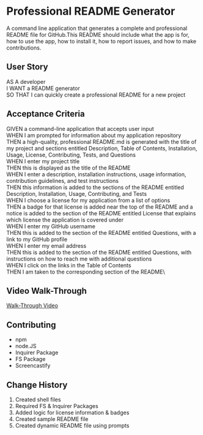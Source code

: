 # Professional README Generator

A command line application that generates a complete and professional README file for GitHub.This README should include what the app is for, how to use the app, how to install it, how to report issues, and how to make contributions.

## User Story

AS A developer\
I WANT a README generator\
SO THAT I can quickly create a professional README for a new project

## Acceptance Criteria

GIVEN a command-line application that accepts user input\
WHEN I am prompted for information about my application repository\
THEN a high-quality, professional README.md is generated with the title of my project and sections entitled Description, Table of Contents, Installation, Usage, License, Contributing, Tests, and Questions\
WHEN I enter my project title\
THEN this is displayed as the title of the README\
WHEN I enter a description, installation instructions, usage information, contribution guidelines, and test instructions\
THEN this information is added to the sections of the README entitled Description, Installation, Usage, Contributing, and Tests\
WHEN I choose a license for my application from a list of options\
THEN a badge for that license is added near the top of the README and a notice is added to the section of the README entitled License that explains which license the application is covered under\
WHEN I enter my GitHub username\
THEN this is added to the section of the README entitled Questions, with a link to my GitHub profile\
WHEN I enter my email address\
THEN this is added to the section of the README entitled Questions, with instructions on how to reach me with additional questions\
WHEN I click on the links in the Table of Contents\
THEN I am taken to the corresponding section of the README\

## Video Walk-Through

[Walk-Through Video](Good%20README%20Generator.mp4)

## Contributing

* npm
* node.JS
* Inquirer Package
* FS Package
* Screencastify

## Change History

1. Created shell files
2. Required FS & Inquirer Packages
3. Added logic for license information & badges
4. Created sample README file
5. Created dynamic README file using prompts